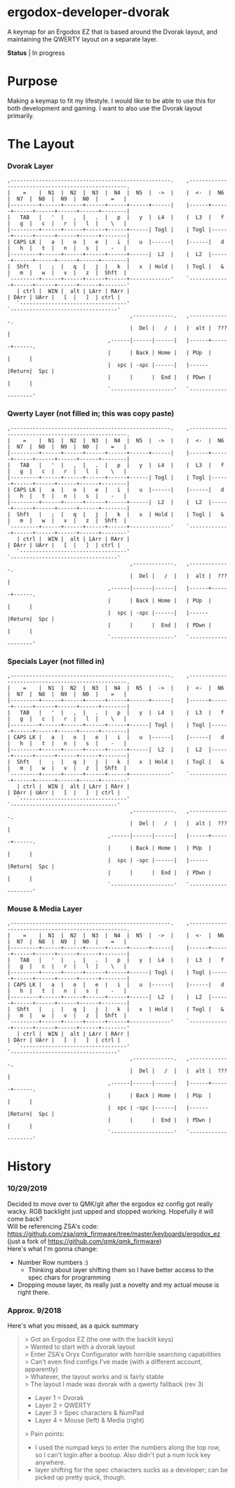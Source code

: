 # ergodox-developer-dvorak
A keymap for an Ergodox EZ that is based around the Dvorak layout, and maintaining the QWERTY layout on a separate layer.  

**Status** | In progress

# Purpose
Making a keymap to fit my lifestyle. I would like to be able to use this for both development and gaming. I want to also use the Dvorak layout primarily.

# The Layout
### Dvorak Layer
```
,---------------------------------------------------.    ,--------------------------------------------------.
|    =    |  N1  |  N2  |  N3  |  N4  |  N5  |  ->  |    |  <-  |  N6  |  N7  |  N8  |  N9  |  N0  |    =   |
|---------+------+------+------+------+------+------|    |------+------+------+------+------+------+--------|
|   TAB   |   '  |   ,  |   .  |   p  |   y  |  L4  |    |  L3  |   f  |   g  |   c  |   r  |   l  |    \   |
|---------+------+------+------+------+------| Togl |    | Togl |------+------+------+------+------+--------|
| CAPS LK |   a  |   o  |   e  |   i  |   u  |------|    |------|   d  |   h  |   t  |   n  |   s  |    -   |
|---------+------+------+------+------+------|  L2  |    |  L2  |------+------+------+------+------+--------|
|  Shft   |   ;  |   q  |   j  |   k  |   x  | Hold |    | Togl |   &  |   m  |   w  |   v  |   z  |  Shft  |
`---------+------+------+------+------+-------------'    `-------------+------+------+------+------+--------'
   | ctrl |  WIN |  alt | LArr | RArr |                                | DArr | UArr |   [  |   ]  | ctrl |
   `----------------------------------'                                `----------------------------------'
                                       ,-------------.   ,-------------.
                                       |  Del |   /  |   |  alt |  ??? |
                                ,------|------|------|   |------+------+------.
                                |      | Back | Home |   | PUp  |      |      |
                                |  spc | -spc |------|   |------|Return|  Spc |
                                |      |      |  End |   | PDwn |      |      |
                                `--------------------'   `--------------------'
```
### Qwerty Layer (not filled in; this was copy paste)
```
,---------------------------------------------------.    ,--------------------------------------------------.
|    =    |  N1  |  N2  |  N3  |  N4  |  N5  |  ->  |    |  <-  |  N6  |  N7  |  N8  |  N9  |  N0  |    =   |
|---------+------+------+------+------+------+------|    |------+------+------+------+------+------+--------|
|   TAB   |   '  |   ,  |   .  |   p  |   y  |  L4  |    |  L3  |   f  |   g  |   c  |   r  |   l  |    \   |
|---------+------+------+------+------+------| Togl |    | Togl |------+------+------+------+------+--------|
| CAPS LK |   a  |   o  |   e  |   i  |   u  |------|    |------|   d  |   h  |   t  |   n  |   s  |    -   |
|---------+------+------+------+------+------|  L2  |    |  L2  |------+------+------+------+------+--------|
|  Shft   |   ;  |   q  |   j  |   k  |   x  | Hold |    | Togl |   &  |   m  |   w  |   v  |   z  |  Shft  |
`---------+------+------+------+------+-------------'    `-------------+------+------+------+------+--------'
   | ctrl |  WIN |  alt | LArr | RArr |                                | DArr | UArr |   [  |   ]  | ctrl |
   `----------------------------------'                                `----------------------------------'
                                       ,-------------.   ,-------------.
                                       |  Del |   /  |   |  alt |  ??? |
                                ,------|------|------|   |------+------+------.
                                |      | Back | Home |   | PUp  |      |      |
                                |  spc | -spc |------|   |------|Return|  Spc |
                                |      |      |  End |   | PDwn |      |      |
                                `--------------------'   `--------------------'
```
### Specials Layer (not filled in)
```
,---------------------------------------------------.    ,--------------------------------------------------.
|    =    |  N1  |  N2  |  N3  |  N4  |  N5  |  ->  |    |  <-  |  N6  |  N7  |  N8  |  N9  |  N0  |    =   |
|---------+------+------+------+------+------+------|    |------+------+------+------+------+------+--------|
|   TAB   |   '  |   ,  |   .  |   p  |   y  |  L4  |    |  L3  |   f  |   g  |   c  |   r  |   l  |    \   |
|---------+------+------+------+------+------| Togl |    | Togl |------+------+------+------+------+--------|
| CAPS LK |   a  |   o  |   e  |   i  |   u  |------|    |------|   d  |   h  |   t  |   n  |   s  |    -   |
|---------+------+------+------+------+------|  L2  |    |  L2  |------+------+------+------+------+--------|
|  Shft   |   ;  |   q  |   j  |   k  |   x  | Hold |    | Togl |   &  |   m  |   w  |   v  |   z  |  Shft  |
`---------+------+------+------+------+-------------'    `-------------+------+------+------+------+--------'
   | ctrl |  WIN |  alt | LArr | RArr |                                | DArr | UArr |   [  |   ]  | ctrl |
   `----------------------------------'                                `----------------------------------'
                                       ,-------------.   ,-------------.
                                       |  Del |   /  |   |  alt |  ??? |
                                ,------|------|------|   |------+------+------.
                                |      | Back | Home |   | PUp  |      |      |
                                |  spc | -spc |------|   |------|Return|  Spc |
                                |      |      |  End |   | PDwn |      |      |
                                `--------------------'   `--------------------'
```
### Mouse & Media Layer
```
,---------------------------------------------------.    ,--------------------------------------------------.
|    =    |  N1  |  N2  |  N3  |  N4  |  N5  |  ->  |    |  <-  |  N6  |  N7  |  N8  |  N9  |  N0  |    =   |
|---------+------+------+------+------+------+------|    |------+------+------+------+------+------+--------|
|   TAB   |   '  |   ,  |   .  |   p  |   y  |  L4  |    |  L3  |   f  |   g  |   c  |   r  |   l  |    \   |
|---------+------+------+------+------+------| Togl |    | Togl |------+------+------+------+------+--------|
| CAPS LK |   a  |   o  |   e  |   i  |   u  |------|    |------|   d  |   h  |   t  |   n  |   s  |    -   |
|---------+------+------+------+------+------|  L2  |    |  L2  |------+------+------+------+------+--------|
|  Shft   |   ;  |   q  |   j  |   k  |   x  | Hold |    | Togl |   &  |   m  |   w  |   v  |   z  |  Shft  |
`---------+------+------+------+------+-------------'    `-------------+------+------+------+------+--------'
   | ctrl |  WIN |  alt | LArr | RArr |                                | DArr | UArr |   [  |   ]  | ctrl |
   `----------------------------------'                                `----------------------------------'
                                       ,-------------.   ,-------------.
                                       |  Del |   /  |   |  alt |  ??? |
                                ,------|------|------|   |------+------+------.
                                |      | Back | Home |   | PUp  |      |      |
                                |  spc | -spc |------|   |------|Return|  Spc |
                                |      |      |  End |   | PDwn |      |      |
                                `--------------------'   `--------------------'
```


# History
### 10/29/2019
Decided to move over to QMK/git after the ergodox ez config got really wacky. RGB backlight just upped and stopped working. Hopefully it will come back?  
Will be referencing ZSA's code: https://github.com/zsa/qmk_firmware/tree/master/keyboards/ergodox_ez  
(just a fork of https://github.com/qmk/qmk_firmware)  
Here's what I'm gonna change:
- Number Row numbers :)
  - Thinking about layer shifting them so I have better access to the spec chars for programming
- Dropping mouse layer, its really just a novelty and my actual mouse is right there.

### Approx. 9/2018
Here's what you missed, as a quick summary
>\> Got an Ergodox EZ (the one with the backlit keys)  
>\> Wanted to start with a dvorak layout  
>\> Enter ZSA's Oryx Configurator with horrible searching capabilities  
>\> Can't even find configs I've made (with a different account, apparently)  
>\> Whatever, the layout works and is fairly stable  
>\> The layout I made was dvorak with a qwerty fallback (rev 3)  
> - Layer 1 = Dvorak  
> - Layer 2 = QWERTY  
> - Layer 3 = Spec characters & NumPad  
> - Layer 4 = Mouse (left) & Media (right)  
>
>\> Pain points:  
> - I used the numpad keys to enter the numbers along the top row, so I can't login after a bootup. Also didn't put a num lock key anywhere.  
> - layer shifting for the spec characters sucks as a developer; can be picked up pretty quick, though.  
